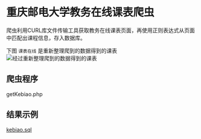 # 重庆邮电大学教务在线课表爬虫
爬虫利用CURL库文件传输工具获取教务在线课表页面，再使用正则表达式从页面中匹配出课程信息，存入数据库。

下图 `课表在线` 是重新整理爬到的数据得到的课表
![经过重新整理爬到的数据得到的课表][1]

## 爬虫程序
getKebiao.php

## 结果示例
[kebiao.sql][2]

  [1]: https://i.loli.net/2019/03/22/5c94d9b364a04.png
  [2]: https://github.com/kongmile/kebiao/blob/master/kebiao.sql

